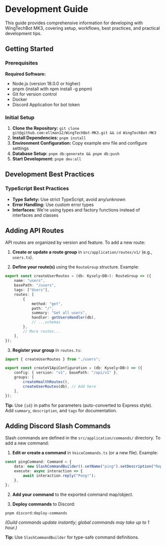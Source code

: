 # Development Guide

This guide provides comprehensive information for developing with WingTechBot MK3, covering setup, workflows, best practices, and practical development tips.

## Getting Started

### Prerequisites

**Required Software:**

- Node.js (version 18.0.0 or higher)
- pnpm (install with npm install -g pnpm)
- Git for version control
- Docker
- Discord Application for bot token

### Initial Setup

1. **Clone the Repository:** `git clone git@github.com:ellman12/WingTechBot-MK3.git && cd WingTechBot-MK3`
2. **Install Dependencies:** `pnpm install`
3. **Environment Configuration:** Copy example env file and configure settings
4. **Database Setup:** `pnpm db:generate && pnpm db:push`
5. **Start Development:** `pnpm dev:all`

## Development Best Practices

### TypeScript Best Practices

- **Type Safety:** Use strict TypeScript, avoid any/unknown
- **Error Handling:** Use custom error types
- **Interfaces:** We're using types and factory functions instead of interfaces and classes

## Adding API Routes

API routes are organized by version and feature. To add a new route:

1. **Create or update a route group** in `src/application/routes/v1/` (e.g., `users.ts`).

2. **Define your route(s)** using the `RouteGroup` structure. Example:

```typescript
export const createUserRoutes = (db: Kysely<DB>): RouteGroup => ({
    name: "users",
    basePath: "/users",
    tags: ["Users"],
    routes: [
        {
            method: "get",
            path: "/",
            summary: "Get all users",
            handler: getUsersHandler(db),
            // ...schemas
        },
        // More routes...
    ],
});
```

3. **Register your group** in `routes.ts`:

```typescript
import { createUserRoutes } from "./users";

export const createV1ApiConfiguration = (db: Kysely<DB>) => ({
    config: { version: "v1", basePath: "/api/v1" },
    groups: [
        createHealthRoutes(),
        createUserRoutes(db), // Add here
    ],
});
```

**Tip:** Use `{id}` in paths for parameters (auto-converted to Express style). Add `summary`, `description`, and `tags` for documentation.

## Adding Discord Slash Commands

Slash commands are defined in the `src/application/commands/` directory. To add a new command:

1. **Edit or create a command** in `VoiceCommands.ts` (or a new file). Example:

```typescript
const pingCommand: Command = {
    data: new SlashCommandBuilder().setName("ping").setDescription("Replies with Pong!"),
    execute: async interaction => {
        await interaction.reply("Pong!");
    },
};
```

2. **Add your command** to the exported command map/object.

3. **Deploy commands** to Discord:

```bash
pnpm discord:deploy-commands
```

_(Guild commands update instantly; global commands may take up to 1 hour.)_

**Tip:** Use `SlashCommandBuilder` for type-safe command definitions.
